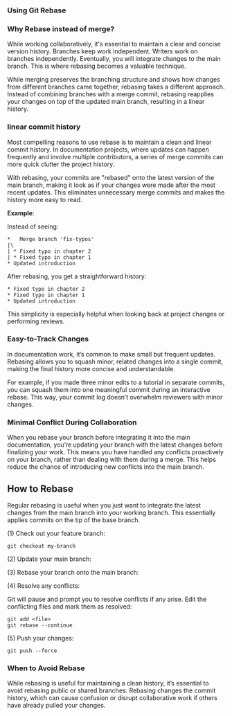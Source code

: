 ### Using Git Rebase

### Why Rebase instead of merge?

While working collaboratively, it's essential to maintain a clear and concise version history. Branches keep work independent. Writers work on branches independently. Eventually, you will integrate changes to the main branch. This is where rebasing becomes a valuable technique.

While merging preserves the branching structure and shows how changes from different branches came together, rebasing takes a different approach. Instead of combining branches with a merge commit, rebasing reapplies your changes on top of the updated main branch, resulting in a linear history.

### linear commit history

Most compelling reasons to use rebase is to maintain a clean and linear commit history. In documentation projects, where updates can happen frequently and involve multiple contributors, a series of merge commits can more quick clutter the project history.

With rebasing, your commits are "rebased" onto the latest version of the main branch, making it look as if your changes were made after the most recent updates. This eliminates unnecessary merge commits and makes the history more easy to read.

**Example**:

Instead of seeing:

```text
*   Merge branch 'fix-typos'  
|\
| * Fixed typo in chapter 2  
| * Fixed typo in chapter 1  
* Updated introduction  
```

After rebasing, you get a straightforward history:

```text
* Fixed typo in chapter 2  
* Fixed typo in chapter 1  
* Updated introduction  
```

This simplicity is especially helpful when looking back at project changes or performing reviews.

### Easy-to-Track Changes

In documentation work, it’s common to make small but frequent updates. Rebasing allows you to squash minor, related changes into a single commit, making the final history more concise and understandable.

For example, if you made three minor edits to a tutorial in separate commits, you can squash them into one meaningful commit during an interactive rebase. This way, your commit log doesn’t overwhelm reviewers with minor changes.

### Minimal Conflict During Collaboration

When you rebase your branch before integrating it into the main documentation, you’re updating your branch with the latest changes before finalizing your work. This means you have handled any conflicts proactively on your branch, rather than dealing with them during a merge. This helps reduce the chance of introducing new conflicts into the main branch.

## How to Rebase

Regular rebasing is useful when you just want to integrate the latest changes from the main branch into your working branch. This essentially applies commits on the tip of the base branch.

(1) Check out your feature branch:

```text
git checkout my-branch
```

(2) Update your main branch:

(3) Rebase your branch onto the main branch:

(4) Resolve any conflicts:

Git will pause and prompt you to resolve conflicts if any arise. Edit the conflicting files and mark them as resolved:

```text
git add <file>
git rebase --continue
```

(5) Push your changes:

```text
git push --force
```

### When to Avoid Rebase

While rebasing is useful for maintaining a clean history, it’s essential to avoid rebasing public or shared branches. Rebasing changes the commit history, which can cause confusion or disrupt collaborative work if others have already pulled your changes.
